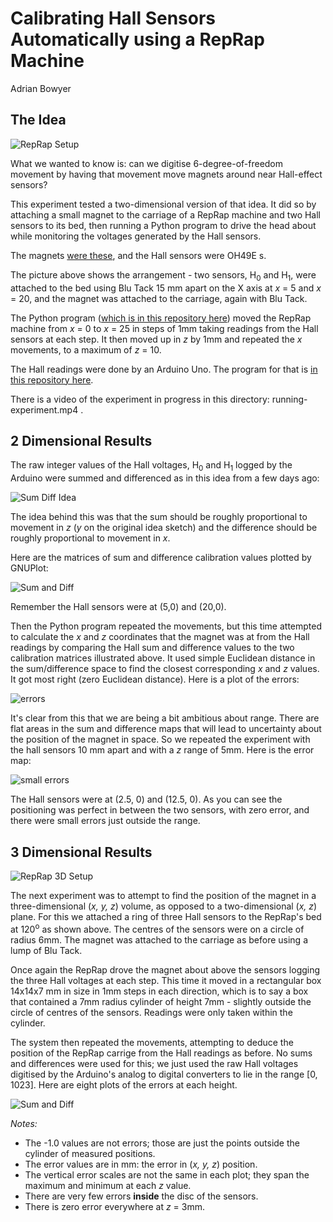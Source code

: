 # Calibrating Hall Sensors Automatically using a RepRap Machine

Adrian Bowyer


## The Idea

![RepRap Setup](https://github.com/RepRapLtd/6DInput/blob/main/RepRapLtd/Experiments/HallCalibration/reprap-setup.jpg)

What we wanted to know is: can we digitise 6-degree-of-freedom movement by having that movement move magnets around near Hall-effect sensors?

This experiment tested a two-dimensional version of that idea.  It did so by attaching a small magnet to the carriage of a RepRap machine and two Hall sensors to its bed, then running a Python program to drive the head about while monitoring the voltages generated by the Hall sensors.

The magnets [were these](https://www.amazon.co.uk/gp/product/B00TACH0P2), and the Hall sensors were OH49E s.

The picture above shows the arrangement - two sensors, H<sub>0</sub> and H<sub>1</sub>, were attached to the bed using Blu Tack 15 mm apart on the X axis at *x* = 5 and *x* = 20, and the magnet was attached to the carriage, again with Blu Tack.

The Python program ([which is in this repository here](https://github.com/RepRapLtd/6DInput/tree/main/RepRapLtd/Software/CalibrationMapPython)) moved the RepRap machine from *x* = 0 to *x* = 25 in steps of 1mm taking readings from the Hall sensors at each step. It then moved up in *z* by 1mm and repeated the *x* movements, to a maximum of *z* = 10.

The Hall readings were done by an Arduino Uno. The program for that is [in this repository here](https://github.com/RepRapLtd/6DInput/tree/main/RepRapLtd/Software/CalibrationMapArduino).

There is a video of the experiment in progress in this directory: running-experiment.mp4 .


## 2 Dimensional Results

The raw integer values of the Hall voltages, H<sub>0</sub> and H<sub>1</sub> logged by the Arduino were summed and differenced as in this idea from a few days ago:

![Sum Diff Idea](https://github.com/RepRapLtd/6DInput/blob/main/RepRapLtd/Ideas/hall-effect-idea.jpg)

The idea behind this was that the sum should be roughly proportional to movement in *z* (*y* on the original idea sketch) and the difference should be roughly proportional to movement in *x*.

Here are the matrices of sum and difference calibration values plotted by GNUPlot:

![Sum and Diff](https://github.com/RepRapLtd/6DInput/blob/main/RepRapLtd/Experiments/HallCalibration/sum-and-difference.png)

Remember the Hall sensors were at (5,0) and (20,0).

Then the Python program repeated the movements, but this time attempted to calculate the *x* and *z* coordinates that the magnet was at from the Hall readings by comparing the Hall sum and difference values to the two calibration matrices illustrated above. It used simple Euclidean distance in the sum/difference space to find the closest corresponding *x* and *z* values.  It got most right (zero Euclidean distance).  Here is a plot of the errors:

![errors](https://github.com/RepRapLtd/6DInput/blob/main/RepRapLtd/Experiments/HallCalibration/errors.png)

It's clear from this that we are being a bit ambitious about range. There are flat areas in the sum and difference maps that will lead to uncertainty about the position of the magnet in space. So we repeated the experiment with the hall sensors 10 mm apart and with a *z* range of 5mm. Here is the error map:

![small errors](https://github.com/RepRapLtd/6DInput/blob/main/RepRapLtd/Experiments/HallCalibration/small-errors.png)

The Hall sensors were at (2.5, 0) and (12.5, 0). As you can see the positioning was perfect in between the two sensors, with zero error, and there were small errors just outside the range.

## 3 Dimensional Results

![RepRap 3D Setup](https://github.com/RepRapLtd/6DInput/blob/main/RepRapLtd/Experiments/HallCalibration/reprap-3D-setup.jpg)

The next experiment was to attempt to find the position of the magnet in a three-dimensional (*x, y, z*) volume, as opposed to a two-dimensional (*x, z*) plane. For this we attached a ring of three Hall sensors to the RepRap's bed at 120<sup>o</sup> as shown above. The centres of the sensors were on a circle of radius 6mm. The magnet was attached to the carriage as before using a lump of Blu Tack.

Once again the RepRap drove the magnet about above the sensors logging the three Hall voltages at each step. This time it moved in a rectangular box 14x14x7 mm in size in 1mm steps in each direction, which is to say a box that contained a 7mm radius cylinder of height 7mm - slightly outside the circle of centres of the sensors.  Readings were only taken within the cylinder.

The system then repeated the movements, attempting to deduce the position of the RepRap carrige from the Hall readings as before.  No sums and differences were used for this; we just used the raw Hall voltages digitised by the Arduino's analog to digital converters to lie in the range [0, 1023]. Here are eight plots of the errors at each height.

![Sum and Diff](https://github.com/RepRapLtd/6DInput/blob/main/RepRapLtd/Experiments/HallCalibration/errors3D-small.png)

*Notes:*

- The -1.0 values are not errors; those are just the points outside the cylinder of measured positions.
- The error values are in mm: the error in (*x, y, z*) position.
- The vertical error scales are not the same in each plot; they span the maximum and minimum at each *z* value.
- There are very few errors **inside** the disc of the sensors.
- There is zero error everywhere at *z* = 3mm.




